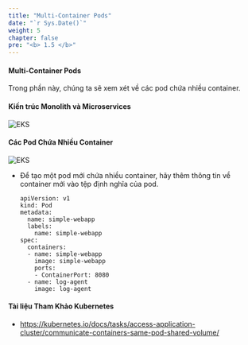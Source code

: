 ```yaml
---
title: "Multi-Container Pods"
date: "`r Sys.Date()`"
weight: 5
chapter: false
pre: "<b> 1.5 </b>"
---
```


#### Multi-Container Pods

Trong phần này, chúng ta sẽ xem xét về các pod chứa nhiều container.

#### Kiến trúc Monolith và Microservices

![EKS](/images/part1/1.5/00032.png?featherlight=false&width=90pc)
  
#### Các Pod Chứa Nhiều Container

![EKS](/images/part1/1.5/00033.png?featherlight=false&width=40pc)
  
- Để tạo một pod mới chứa nhiều container, hãy thêm thông tin về container mới vào tệp định nghĩa của pod.
  ```
  apiVersion: v1
  kind: Pod
  metadata:
    name: simple-webapp
    labels:
      name: simple-webapp
  spec:
    containers:
    - name: simple-webapp
      image: simple-webapp
      ports:
      - ContainerPort: 8080
    - name: log-agent
      image: log-agent
  ```
 
#### Tài liệu Tham Khảo Kubernetes
- https://kubernetes.io/docs/tasks/access-application-cluster/communicate-containers-same-pod-shared-volume/